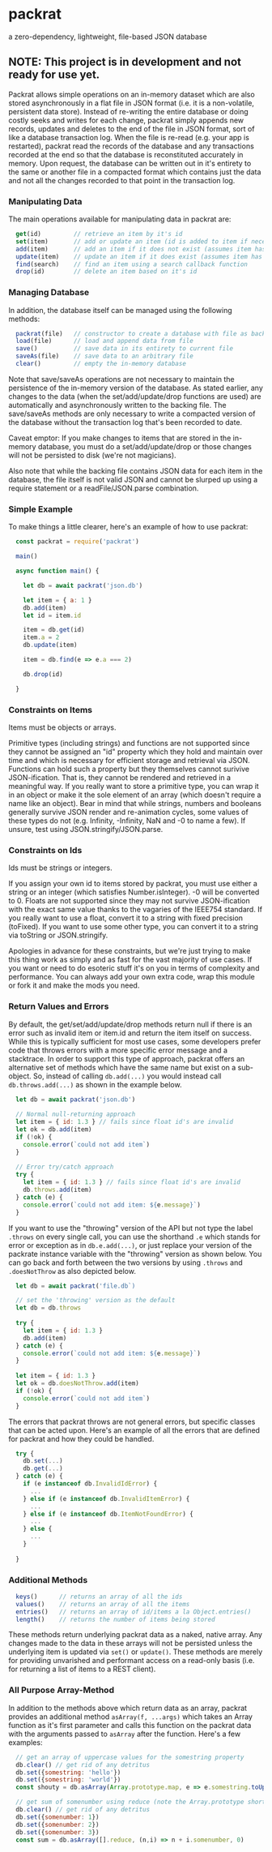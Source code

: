 # packrat
a zero-dependency, lightweight, file-based JSON database

## NOTE: This project is in development and not ready for use yet.

Packrat allows simple operations on an in-memory dataset which are
also stored asynchronously in a flat file in JSON format (i.e. it is
a non-volatile, persistent data store).  Instead of re-writing the
entire database or doing costly seeks and writes for each change,
packrat simply appends new records, updates and deletes to the end
of the file in JSON format, sort of like a database transaction log.
When the file is re-read (e.g. your app is restarted), packrat read
the records of the database and any transactions recorded at the end so
that the database is reconstituted accurately in memory.  Upon request,
the database can be written out in it's entirety to the same or another
file in a compacted format which contains just the data and not all the
changes recorded to that point in the transaction log.

### Manipulating Data
The main operations available for manipulating data in packrat are:

```javascript
  get(id)         // retrieve an item by it's id 
  set(item)       // add or update an item (id is added to item if necessary)
  add(item)       // add an item if it does not exist (assumes item has an id)
  update(item)    // update an item if it does exist (assumes item has an id)
  find(search)    // find an item using a search callback function 
  drop(id)        // delete an item based on it's id
```

### Managing Database
In addition, the database itself can be managed using the following methods:

```javascript
  packrat(file)   // constructor to create a database with file as backing
  load(file)      // load and append data from file 
  save()          // save data in its entirety to current file
  saveAs(file)    // save data to an arbitrary file
  clear()         // empty the in-memory database
 ```

Note that save/saveAs operations are not necessary to maintain the
persistence of the in-memory version of the database.  As stated earlier,
any changes to the data (when the set/add/update/drop functions are
used) are automatically and asynchronously written to the backing file.
The save/saveAs methods are only necessary to write a compacted version
of the database without the transaction log that's been recorded to date.

Caveat emptor: If you make changes to items that are stored in the
in-memory database, you must do a set/add/update/drop or those changes
will not be persisted to disk (we're not magicians).

Also note that while the backing file contains JSON data for each item
in the database, the file itself is not valid JSON and cannot be slurped
up using a require statement or a readFile/JSON.parse combination.

### Simple Example
To make things a little clearer, here's an example of how to use packrat:

```javascript
  const packrat = require('packrat')

  main() 

  async function main() {

    let db = await packrat('json.db')

    let item = { a: 1 }
    db.add(item)
    let id = item.id

    item = db.get(id)
    item.a = 2
    db.update(item)

    item = db.find(e => e.a === 2)

    db.drop(id)

  }
```

### Constraints on Items
Items must be objects or arrays.  

Primitive types (including strings) and functions are not supported since
they cannot be assigned an "id" property which they hold and maintain
over time and which is necessary for efficient storage and retrieval
via JSON.  Functions can hold such a property but they themselves cannot
surivive JSON-ification.  That is, they cannot be rendered and retrieved
in a meaningful way.  If you really want to store a primitive type, you
can wrap it in an object or make it the sole element of an array (which
doesn't require a name like an object).  Bear in mind that while strings,
numbers and booleans generally survive JSON render and re-animation
cycles, some values of these types do not (e.g. Infinity, -Infinity, NaN
and -0 to name a few). If unsure, test using JSON.stringify/JSON.parse.

### Constraints on Ids
Ids must be strings or integers.

If you assign your own id to items stored by packrat, you must use either
a string or an integer (which satisfies Number.isInteger).  -0 will be
converted to 0.  Floats are not supported since they may not survive
JSON-ification with the exact same value thanks to the vagaries of the
IEEE754 standard.  If you really want to use a float, convert it to a
string with fixed precision (toFixed).  If you want to use some other
type, you can convert it to a string via toString or JSON.stringify.

Apologies in advance for these constraints, but we're just trying to
make this thing work as simply and as fast for the vast majority of
use cases.  If you want or need to do esoteric stuff it's on you in terms
of complexity and performance.  You can always add your own extra code,
wrap this module or fork it and make the mods you need.

### Return Values and Errors
By default, the get/set/add/update/drop methods return null if there
is an error such as invalid item or item.id and return the item itself
on success.  While this is typically sufficient for most use cases, some
developers prefer code that throws errors with a more specific error
message and a stacktrace.  In order to support this type of approach,
packrat offers an alternative set of methods which have the same name
but exist on a sub-object.  So, instead of calling `db.add(...)` you
would instead call `db.throws.add(...)` as shown in the example below.

```javascript
  let db = await packrat('json.db')
  
  // Normal null-returning approach
  let item = { id: 1.3 } // fails since float id's are invalid
  let ok = db.add(item)
  if (!ok) {
    console.error(`could not add item`)
  }
  
  // Error try/catch approach
  try {
    let item = { id: 1.3 } // fails since float id's are invalid
    db.throws.add(item)
  } catch (e) {
    console.error(`could not add item: ${e.message}`)  
  }  
```

If you want to use the "throwing" version of the API but not type the
label `.throws` on every single call, you can use the shorthand `.e` which
stands for error or exception as in `db.e.add(...)`, or just replace your
version of the packrate instance variable with the "throwing" version as
shown below.  You can go back and forth between the two versions by using
`.throws` and `.doesNotThrow` as also depicted below.

```javascript
  let db = await packrat('file.db`)

  // set the 'throwing' version as the default
  let db = db.throws
  
  try {
    let item = { id: 1.3 }
    db.add(item)
  } catch (e) {
    console.error(`could not add item: ${e.message}`)  
  }  
  
  let item = { id: 1.3 }
  let ok = db.doesNotThrow.add(item)
  if (!ok) {
    console.error(`could not add item`)
  }
```

The errors that packrat throws are not general errors, but specific 
classes that can be acted upon.  Here's an example of all the 
errors that are defined for packrat and how they could be handled.

```javascript
  try {
    db.set(...)
    db.get(...)
  } catch (e) {
    if (e instanceof db.InvalidIdError) {
      ...
    } else if (e instanceof db.InvalidItemError) {
      ...
    } else if (e instanceof db.ItemNotFoundError) {
      ...
    } else {
      ...
    }
    
  }
```

### Additional Methods

```javascript
  keys()      // returns an array of all the ids
  values()    // returns an array of all the items
  entries()   // returns an array of id/items a la Object.entries()
  length()    // returns the number of items being stored
```

These methods return underlying packrat data as a naked, native array.
Any changes made to the data in these arrays will not be persisted unless
the underlying item is updated via `set()` or `update()`.  These methods
are merely for providing unvarished and performant access on a read-only
basis (i.e. for returning a list of items to a REST client).

### All Purpose Array-Method

In addition to the methods above which return data as an array, packrat
provides an additional method `asArray(f, ...args)` which takes an
Array function as it's first parameter and calls this function on the
packrat data with the arguments passed to `asArray` after the function.
Here's a few examples:

```javascript
  // get an array of uppercase values for the somestring property
  db.clear() // get rid of any detritus
  db.set({somestring: 'hello'})
  db.set({somestring: 'world'})
  const shouty = db.asArray(Array.prototype.map, e => e.somestring.toUpperCase())

  // get sum of somenumber using reduce (note the Array.prototype shorthand)
  db.clear() // get rid of any detritus
  db.set({somenumber: 1})
  db.set({somenumber: 2})
  db.set({somenumber: 3})
  const sum = db.asArray([].reduce, (n,i) => n + i.somenumber, 0)
```

